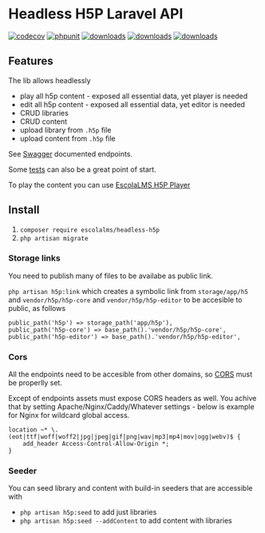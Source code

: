 # Headless H5P Laravel API

[![codecov](https://codecov.io/gh/EscolaLMS/H5P/branch/main/graph/badge.svg?token=ci4VPQbrOI)](https://codecov.io/gh/EscolaLMS/H5P)
[![phpunit](https://github.com/EscolaLMS/H5P/actions/workflows/test.yml/badge.svg)](https://github.com/EscolaLMS/Core/actions/workflows/test.yml)
[![downloads](https://img.shields.io/packagist/dt/escolalms/headless-h5p)](https://packagist.org/packages/escolalms/headless-h5p)
[![downloads](https://img.shields.io/packagist/v/escolalms/headless-h5p)](https://packagist.org/packages/escolalms/headless-h5p)
[![downloads](https://img.shields.io/packagist/l/escolalms/headless-h5p)](https://packagist.org/packages/escolalms/headless-h5p)

## Features

The lib allows headlessly 

- play all h5p content - exposed all essential data, yet player is needed
- edit all h5p content - exposed all essential data, yet editor is needed
- CRUD libraries
- CRUD content
- upload library from `.h5p` file
- upload content from `.h5p` file

See [Swagger](https://escolalms.github.io/H5P/) documented endpoints.

Some [tests](tests) can also be a great point of start. 

To play the content you can use [EscolaLMS H5P Player](https://github.com/EscolaLMS/H5P-player)

## Install

1. `composer require escolalms/headless-h5p`
2. `php artisan migrate`

### Storage links

You need to publish many of files to be availabe as public link.

`php artisan h5p:link` which creates a symbolic link from `storage/app/h5` and `vendor/h5p/h5p-core` and `vendor/h5p/h5p-editor` to be accesible to public, as follows

 ```
public_path('h5p') => storage_path('app/h5p'),
public_path('h5p-core') => base_path().'vendor/h5p/h5p-core',
public_path('h5p-editor') => base_path().'vendor/h5p/h5p-editor',
```

### Cors

All the endpoints need to be accesible from other domains, so [CORS](https://laravel.com/docs/8.x/routing#cors) must be properlly set.

Except of endpoints assets must expose CORS headers as well. You achive that by setting Apache/Nginx/Caddy/Whatever settings - below is example for Nginx for wildcard global access.

```
location ~* \.(eot|ttf|woff|woff2|jpg|jpeg|gif|png|wav|mp3|mp4|mov|ogg|webv)$ {
    add_header Access-Control-Allow-Origin *;
}
```

### Seeder

You can seed library and content with build-in seeders that are accessible with

- `php artisan h5p:seed` to add just libraries
- `php artisan h5p:seed --addContent` to add content with libraries
